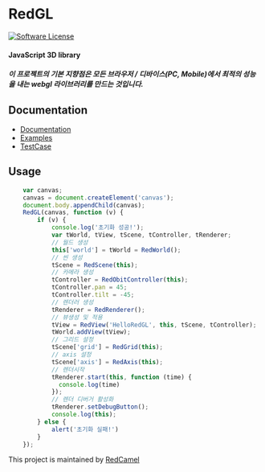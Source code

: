 # RedGL
[![Software License](https://img.shields.io/github/license/swisnl/build-size.svg)](LICENSE)

#### JavaScript 3D library ####
##### 이 프로젝트의 기본 지향점은 모든 브라우저 / 디바이스(PC, Mobile)에서 최적의 성능을 내는 webgl 라이브러리를 만드는 것입니다.


## Documentation
- [Documentation](https://redcamel.github.io/RedGL2/redDoc/index.html)
- [Examples](https://redcamel.github.io/RedGL2/example/index.html)
- [TestCase](https://redcamel.github.io/RedGL2/testCase/index.html)

## Usage
```javascript
    var canvas;
    canvas = document.createElement('canvas');
    document.body.appendChild(canvas);
    RedGL(canvas, function (v) {
        if (v) {
            console.log('초기화 성공!');
            var tWorld, tView, tScene, tController, tRenderer;
            // 월드 생성
            this['world'] = tWorld = RedWorld();
            // 씬 생성
            tScene = RedScene(this);
            // 카메라 생성
            tController = RedObitController(this);
            tController.pan = 45;
            tController.tilt = -45;
            // 렌더러 생성
            tRenderer = RedRenderer();
            // 뷰생성 및 적용
            tView = RedView('HelloRedGL', this, tScene, tController);
            tWorld.addView(tView);
            // 그리드 설정
            tScene['grid'] = RedGrid(this);
            // axis 설정
            tScene['axis'] = RedAxis(this);
            // 렌더시작
            tRenderer.start(this, function (time) {
              console.log(time)
            });
            // 렌더 디버거 활성화
            tRenderer.setDebugButton();
            console.log(this);
        } else {
            alert('초기화 실패!')
        }
    });
```

This project is maintained by [RedCamel](mailto:webseon@gmail.com)

